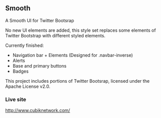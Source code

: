 ## Smooth

A Smooth UI for Twitter Bootsrap

No new UI elements are added, this style set replaces some elements of Twitter Bootstrap with different styled elements.

Currently finished:
- Navigation bar + Elements (Designed for .navbar-inverse)
- Alerts
- Base and primary buttons
- Badges

This project includes portions of Twitter Bootsrap, licensed under the Apache License v2.0.

### Live site
http://www.cubiknetwork.com/